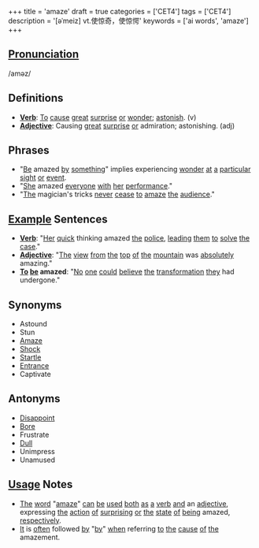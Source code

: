 +++
title = 'amaze'
draft = true
categories = ['CET4']
tags = ['CET4']
description = '[əˈmeiz] vt.使惊奇，使惊愕'
keywords = ['ai words', 'amaze']
+++

## [Pronunciation](/post/pronunciation/)
/aməz/

## Definitions
- **[Verb](/post/verb/)**: [To](/post/to/) [cause](/post/cause/) [great](/post/great/) [surprise](/post/surprise/) [or](/post/or/) [wonder](/post/wonder/); [astonish](/post/astonish/). (v)
- **[Adjective](/post/adjective/)**: Causing [great](/post/great/) [surprise](/post/surprise/) [or](/post/or/) admiration; astonishing. (adj)

## Phrases
- "[Be](/post/be/) amazed [by](/post/by/) [something](/post/something/)" implies experiencing [wonder](/post/wonder/) [at](/post/at/) [a](/post/a/) [particular](/post/particular/) [sight](/post/sight/) [or](/post/or/) [event](/post/event/).
- "[She](/post/she/) amazed [everyone](/post/everyone/) [with](/post/with/) [her](/post/her/) [performance](/post/performance/)."
- "[The](/post/the/) magician's tricks [never](/post/never/) [cease](/post/cease/) [to](/post/to/) [amaze](/post/amaze/) [the](/post/the/) [audience](/post/audience/)."

## [Example](/post/example/) Sentences
- **[Verb](/post/verb/)**: "[Her](/post/her/) [quick](/post/quick/) thinking amazed [the](/post/the/) [police](/post/police/), [leading](/post/leading/) [them](/post/them/) [to](/post/to/) [solve](/post/solve/) [the](/post/the/) [case](/post/case/)."
- **[Adjective](/post/adjective/)**: "[The](/post/the/) [view](/post/view/) [from](/post/from/) [the](/post/the/) [top](/post/top/) [of](/post/of/) [the](/post/the/) [mountain](/post/mountain/) was [absolutely](/post/absolutely/) amazing."
- **[To](/post/to/) [be](/post/be/) amazed**: "[No](/post/no/) [one](/post/one/) [could](/post/could/) [believe](/post/believe/) [the](/post/the/) [transformation](/post/transformation/) [they](/post/they/) had undergone."

## Synonyms
- Astound
- Stun
- [Amaze](/post/amaze/)
- [Shock](/post/shock/)
- [Startle](/post/startle/)
- [Entrance](/post/entrance/)
- Captivate

## Antonyms
- [Disappoint](/post/disappoint/)
- [Bore](/post/bore/)
- Frustrate
- [Dull](/post/dull/)
- Unimpress
- Unamused

## [Usage](/post/usage/) Notes
- [The](/post/the/) [word](/post/word/) "[amaze](/post/amaze/)" [can](/post/can/) [be](/post/be/) [used](/post/used/) [both](/post/both/) [as](/post/as/) [a](/post/a/) [verb](/post/verb/) [and](/post/and/) an [adjective](/post/adjective/), expressing [the](/post/the/) [action](/post/action/) [of](/post/of/) [surprising](/post/surprising/) [or](/post/or/) [the](/post/the/) [state](/post/state/) [of](/post/of/) [being](/post/being/) amazed, [respectively](/post/respectively/).
- [It](/post/it/) is [often](/post/often/) followed [by](/post/by/) "[by](/post/by/)" [when](/post/when/) referring [to](/post/to/) [the](/post/the/) [cause](/post/cause/) [of](/post/of/) [the](/post/the/) amazement.
